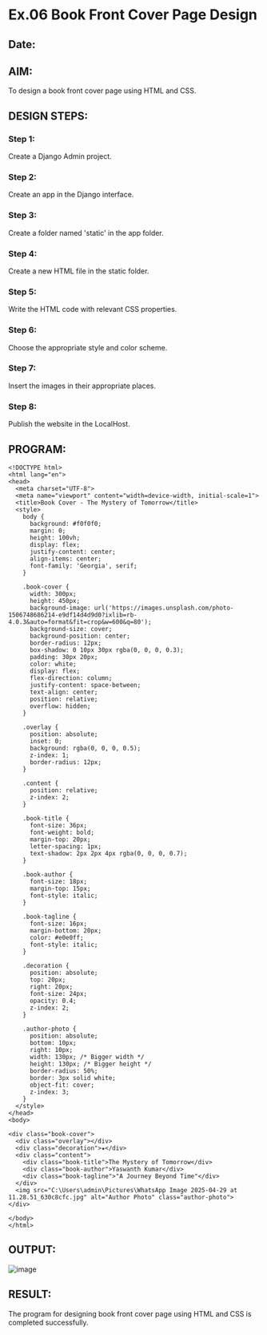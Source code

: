 # Ex.06 Book Front Cover Page Design
## Date:

## AIM:
To design a book front cover page using HTML and CSS.

## DESIGN STEPS:

### Step 1:
Create a Django Admin project.

### Step 2:
Create an app in the Django interface.

### Step 3:
Create a folder named 'static' in the app folder.

### Step 4:
Create a new HTML file in the static folder.

### Step 5:
Write the HTML code with relevant CSS properties.

### Step 6:
Choose the appropriate style and color scheme.

### Step 7:
Insert the images in their appropriate places.

### Step 8:
Publish the website in the LocalHost.

## PROGRAM:
```
<!DOCTYPE html>
<html lang="en">
<head>
  <meta charset="UTF-8">
  <meta name="viewport" content="width=device-width, initial-scale=1">
  <title>Book Cover - The Mystery of Tomorrow</title>
  <style>
    body {
      background: #f0f0f0;
      margin: 0;
      height: 100vh;
      display: flex;
      justify-content: center;
      align-items: center;
      font-family: 'Georgia', serif;
    }

    .book-cover {
      width: 300px;
      height: 450px;
      background-image: url('https://images.unsplash.com/photo-1506748686214-e9df14d4d9d0?ixlib=rb-4.0.3&auto=format&fit=crop&w=600&q=80');
      background-size: cover;
      background-position: center;
      border-radius: 12px;
      box-shadow: 0 10px 30px rgba(0, 0, 0, 0.3);
      padding: 30px 20px;
      color: white;
      display: flex;
      flex-direction: column;
      justify-content: space-between;
      text-align: center;
      position: relative;
      overflow: hidden;
    }

    .overlay {
      position: absolute;
      inset: 0;
      background: rgba(0, 0, 0, 0.5);
      z-index: 1;
      border-radius: 12px;
    }

    .content {
      position: relative;
      z-index: 2;
    }

    .book-title {
      font-size: 36px;
      font-weight: bold;
      margin-top: 20px;
      letter-spacing: 1px;
      text-shadow: 2px 2px 4px rgba(0, 0, 0, 0.7);
    }

    .book-author {
      font-size: 18px;
      margin-top: 15px;
      font-style: italic;
    }

    .book-tagline {
      font-size: 16px;
      margin-bottom: 20px;
      color: #e0e0ff;
      font-style: italic;
    }

    .decoration {
      position: absolute;
      top: 20px;
      right: 20px;
      font-size: 24px;
      opacity: 0.4;
      z-index: 2;
    }

    .author-photo {
      position: absolute;
      bottom: 10px;
      right: 10px;
      width: 130px; /* Bigger width */
      height: 130px; /* Bigger height */
      border-radius: 50%;
      border: 3px solid white;
      object-fit: cover;
      z-index: 3;
    }
  </style>
</head>
<body>

<div class="book-cover">
  <div class="overlay"></div>
  <div class="decoration">★</div>
  <div class="content">
    <div class="book-title">The Mystery of Tomorrow</div>
    <div class="book-author">Yaswanth Kumar</div>
    <div class="book-tagline">"A Journey Beyond Time"</div>
  </div>
  <img src="C:\Users\admin\Pictures\WhatsApp Image 2025-04-29 at 11.28.51_630c8cfc.jpg" alt="Author Photo" class="author-photo">
</div>

</body>
</html>

```


## OUTPUT:
![image](https://github.com/user-attachments/assets/d5e9a936-9850-48db-a429-e06cdc38196e)



## RESULT:
The program for designing book front cover page using HTML and CSS is completed successfully.
